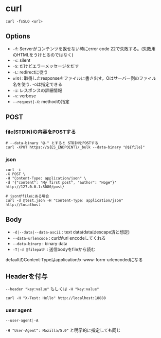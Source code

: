 # curl

`curl -fsSLO <url>`

## Options

* `-f`: Serverがコンテンツを返せない時にerror code 22で失敗する。(失敗用のHTMLをうけとるのではなく)
* `-s`: silent
* `-S`: だけどエラーメッセージをだす
* `-L`: redirectに従う
* `o[O]`:  取得したresponseをファイルに書き出す。Oはサーバー側のファイル名を使う. -oは指定できる
* `-i`: レスポンスの詳細情報
* `-v`: verbose
* `--request|-X`: methodの指定


## POST

### file(STDIN)の内容をPOSTする

```shell
# --data-binary "@-" とすると STDINをPOSTする
curl -XPUT https://${ES_ENDPOINT}/_bulk --data-binary "@${file}"
```


### json

```shell
curl -i
-X POST \
-H "Content-Type: application/json" \
-d '{"content": "My first post", "author": "Hoge"}' http://127.0.0.1:8080/post/

# jsonがfileにある場合
curl -d @test.json -H "Content-Type: application/json" http://localhost
```


## Body

- ``-d|--data|--data-ascii`` : text data(dataはescape済と想定)
- ``--data-urlencode`` : curlがurl encodeしてくれる
- ``--data-binary`` : binary data
- ``-T|-d @filepath`` : 送信bodyをfileから読む

defaultのContent-Typeはapplication/x-www-form-urlencodedになる


## Headerを付与

``--header "key:value"`` もしくは ``-H "key:value"``

```shell
curl -H "X-Test: Hello" http://localhost:18888
```

### user agent

``--user-agent|-A``

``-H "User-Agent": Mozilla/5.0"`` と明示的に指定しても同じ
